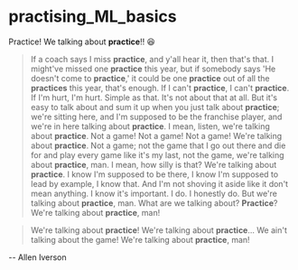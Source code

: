 # practising_ML_basics
Practice! We talking about __practice__!! :satisfied:


>If a coach says I miss __practice__, and y'all hear it, then that's that. I might've missed one __practice__ this year, but if somebody says 'He doesn't come to __practice__,' it could be one __practice__ out of all the __practices__ this year, that's enough. If I can't __practice__, I can't __practice__. If I'm hurt, I'm hurt. Simple as that. It's not about that at all. But it's easy to talk about and sum it up when you just talk about __practice__; we're sitting here, and I'm supposed to be the franchise player, and we're in here talking about __practice__. I mean, listen, we're talking about __practice__. Not a game! Not a game! Not a game! We're talking about __practice__. Not a game; not the game that I go out there and die for and play every game like it's my last, not the game, we're talking about __practice__, man. I mean, how silly is that? We're talking about __practice__. I know I'm supposed to be there, I know I'm supposed to lead by example, I know that. And I'm not shoving it aside like it don't mean anything. I know it's important. I do. I honestly do. But we're talking about __practice__, man. What are we talking about? __Practice__? We're talking about __practice__, man!

>We're talking about __practice__! We're talking about __practice__... We ain't talking about the game! We're talking about __practice__, man!

-- Allen Iverson
